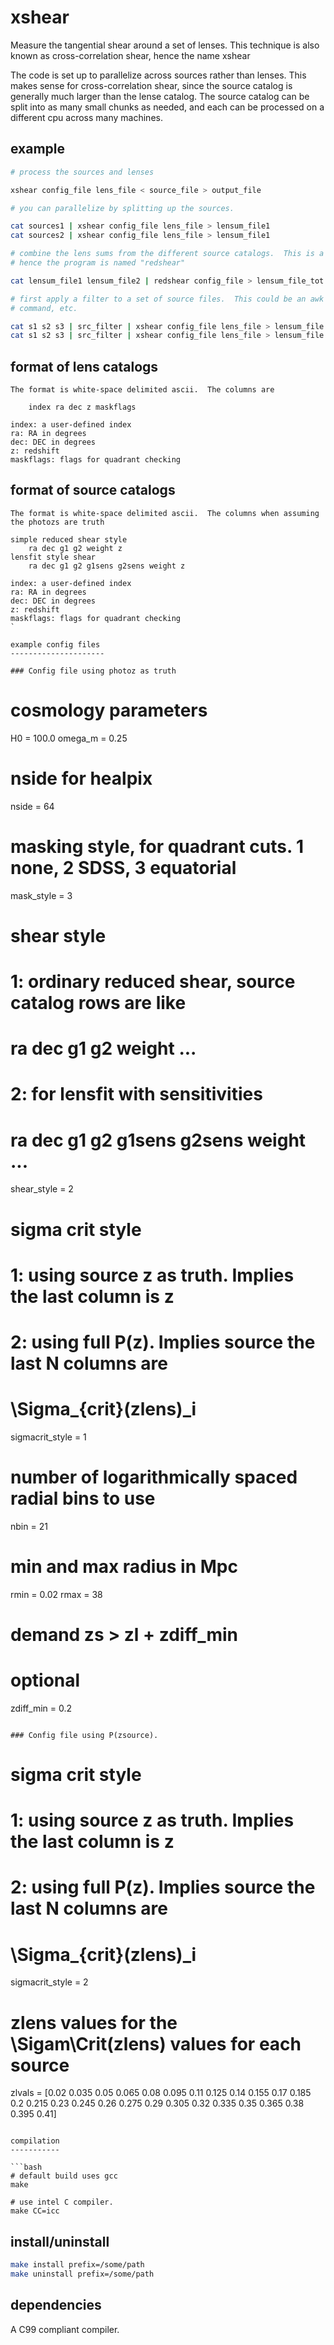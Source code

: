 xshear
======

Measure the tangential shear around a set of lenses.  This technique is also
known as cross-correlation shear, hence the name xshear

The code is set up to parallelize across sources rather than lenses.  This
makes sense for cross-correlation shear, since the source catalog is generally
much larger than the lense catalog. The source catalog can be split into as
many small chunks as needed, and each can be processed on a different cpu
across many machines.

example
-------

```bash
# process the sources and lenses

xshear config_file lens_file < source_file > output_file

# you can parallelize by splitting up the sources.

cat sources1 | xshear config_file lens_file > lensum_file1
cat sources2 | xshear config_file lens_file > lensum_file1

# combine the lens sums from the different source catalogs.  This is a "reduction",
# hence the program is named "redshear"

cat lensum_file1 lensum_file2 | redshear config_file > lensum_file_tot

# first apply a filter to a set of source files.  This could be an awk
# command, etc.

cat s1 s2 s3 | src_filter | xshear config_file lens_file > lensum_file
cat s1 s2 s3 | src_filter | xshear config_file lens_file > lensum_file
```

format of lens catalogs
-----------------------
```
The format is white-space delimited ascii.  The columns are

    index ra dec z maskflags

index: a user-defined index
ra: RA in degrees
dec: DEC in degrees
z: redshift
maskflags: flags for quadrant checking
```

format of source catalogs
-----------------------
```
The format is white-space delimited ascii.  The columns when assuming
the photozs are truth

simple reduced shear style
    ra dec g1 g2 weight z
lensfit style shear
    ra dec g1 g2 g1sens g2sens weight z

index: a user-defined index
ra: RA in degrees
dec: DEC in degrees
z: redshift
maskflags: flags for quadrant checking
`

example config files
---------------------

### Config file using photoz as truth
```
# cosmology parameters
H0                = 100.0
omega_m           = 0.25

# nside for healpix
nside             = 64

# masking style, for quadrant cuts. 1 none, 2 SDSS, 3 equatorial
mask_style        = 3

# shear style
#  1: ordinary reduced shear, source catalog rows are like
#      ra dec g1 g2 weight ...
#  2: for lensfit with sensitivities
#      ra dec g1 g2 g1sens g2sens weight ...

shear_style       = 2

# sigma crit style
#  1: using source z as truth. Implies the last column is z
#  2: using full P(z). Implies source the last N columns are 
#     \Sigma_{crit}(zlens)_i

sigmacrit_style   = 1

# number of logarithmically spaced radial bins to use
nbin              = 21

# min and max radius in Mpc
rmin              = 0.02
rmax              = 38

# demand zs > zl + zdiff_min
# optional
zdiff_min         = 0.2
```

### Config file using P(zsource).   
```
# sigma crit style
#  1: using source z as truth. Implies the last column is z
#  2: using full P(z). Implies source the last N columns are 
#     \Sigma_{crit}(zlens)_i

sigmacrit_style   = 2

# zlens values for the \Sigam\Crit(zlens) values for each source
zlvals = [0.02 0.035 0.05 0.065 0.08 0.095 0.11 0.125 0.14 0.155 0.17 0.185 0.2 0.215 0.23 0.245 0.26 0.275 0.29 0.305 0.32 0.335 0.35 0.365 0.38 0.395 0.41]

```

compilation
-----------

```bash
# default build uses gcc
make

# use intel C compiler.
make CC=icc
```

install/uninstall
-----------------

```bash
make install prefix=/some/path
make uninstall prefix=/some/path
```

dependencies
------------

A C99 compliant compiler.

